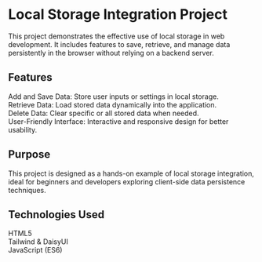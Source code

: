 <h1>Local Storage Integration Project</h1>
This project demonstrates the effective use of local storage in web development. It includes features to save, retrieve, and manage data persistently in the browser without relying on a backend server.

<h2>Features</h2>
Add and Save Data: Store user inputs or settings in local storage.<br>
Retrieve Data: Load stored data dynamically into the application.<br>
Delete Data: Clear specific or all stored data when needed.<br>
User-Friendly Interface: Interactive and responsive design for better usability.

<h2>Purpose</h2>
This project is designed as a hands-on example of local storage integration, ideal for beginners and developers exploring client-side data persistence techniques.

<h2>Technologies Used</h2>
HTML5<br>
Tailwind & DaisyUI<br>
JavaScript (ES6)
